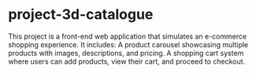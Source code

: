 # project-3d-catalogue
This project is a front-end web application that simulates an e-commerce shopping experience. It includes:  A product carousel showcasing multiple products with images, descriptions, and pricing.  A shopping cart system where users can add products, view their cart, and proceed to checkout.  
